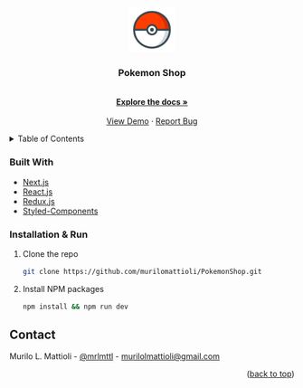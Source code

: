 <div id="top"></div>

<br />
<div align="center">
  <a href="https://pokemon-shop-theta.vercel.app" target="_blank">
    <img src="public/appLogo.png" alt="Logo" width="80" height="80">
  </a>

  <h3 align="center">Pokemon Shop</h3>

  <p align="center">
    <br />
    <a href="https://github.com/murilomattioli/PokemonShop/"><strong>Explore the docs »</strong></a>
    <br />
    <br />
    <a href="https://pokemon-shop-theta.vercel.app" target="_blank">View Demo</a>
    ·
    <a href="https://github.com/murilomattioli/PokemonShop/issues" target="_blank">Report Bug</a>
  </p>
</div>



<!-- TABLE OF CONTENTS -->
<details>
  <summary>Table of Contents</summary>
  <ol>
    <li>
      <a href="#about-the-project">Project</a>
      <ul>
        <li><a href="#about-the-project" target="_blank">View Demo</a></li>
        <li><a href="#built-with">Built With</a></li>
      </ul>
    </li>
    <li>
      <a href="#getting-started">Getting Started</a>
      <ul>
        <li><a href="#prerequisites">Prerequisites</a></li>
        <li><a href="#installation">Installation & Run</a></li>
      </ul>
    </li>
    <li><a href="#contact">Contact</a></li>
  </ol>
</details>



<!-- ABOUT THE PROJECT -->
<!-- ## View Demo

[![Product Name Screen Shot][product-screenshot]](https://pokemon-shop-theta.vercel.app)

 -->

### Built With

* [Next.js](https://nextjs.org/)
* [React.js](https://reactjs.org/)
* [Redux.js](https://redux.js.org/)
* [Styled-Components](https://styled-components.com/)



### Installation & Run

1. Clone the repo
   ```sh
   git clone https://github.com/murilomattioli/PokemonShop.git
   ```
2. Install NPM packages
   ```sh
   npm install && npm run dev
   ```



<!-- CONTACT -->
## Contact

Murilo L. Mattioli - [@mrlmttl](https://www.linkedin.com/in/mrlmttl) - murilolmattioli@gmail.com

<p align="right">(<a href="#top">back to top</a>)</p>



<!-- MARKDOWN LINKS & IMAGES -->
<!-- https://www.markdownguide.org/basic-syntax/#reference-style-links -->
<!-- [product-screenshot]: public/appPreviewScreenShot.png -->
